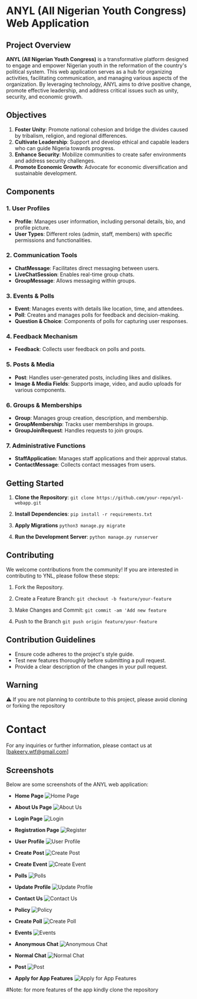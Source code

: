 # ANYL (All Nigerian Youth Congress) Web Application

## Project Overview

**ANYL (All Nigerian Youth Congress)** is a transformative platform designed to engage and empower Nigerian youth in the reformation of the country's political system. This web application serves as a hub for organizing activities, facilitating communication, and managing various aspects of the organization. By leveraging technology, ANYL aims to drive positive change, promote effective leadership, and address critical issues such as unity, security, and economic growth.

## Objectives

1. **Foster Unity**: Promote national cohesion and bridge the divides caused by tribalism, religion, and regional differences.
2. **Cultivate Leadership**: Support and develop ethical and capable leaders who can guide Nigeria towards progress.
3. **Enhance Security**: Mobilize communities to create safer environments and address security challenges.
4. **Promote Economic Growth**: Advocate for economic diversification and sustainable development.

## Components

### 1. **User Profiles**
   - **Profile**: Manages user information, including personal details, bio, and profile picture.
   - **User Types**: Different roles (admin, staff, members) with specific permissions and functionalities.

### 2. **Communication Tools**
   - **ChatMessage**: Facilitates direct messaging between users.
   - **LiveChatSession**: Enables real-time group chats.
   - **GroupMessage**: Allows messaging within groups.

### 3. **Events & Polls**
   - **Event**: Manages events with details like location, time, and attendees.
   - **Poll**: Creates and manages polls for feedback and decision-making.
   - **Question & Choice**: Components of polls for capturing user responses.

### 4. **Feedback Mechanism**
   - **Feedback**: Collects user feedback on polls and posts.

### 5. **Posts & Media**
   - **Post**: Handles user-generated posts, including likes and dislikes.
   - **Image & Media Fields**: Supports image, video, and audio uploads for various components.

### 6. **Groups & Memberships**
   - **Group**: Manages group creation, description, and membership.
   - **GroupMembership**: Tracks user memberships in groups.
   - **GroupJoinRequest**: Handles requests to join groups.

### 7. **Administrative Functions**
   - **StaffApplication**: Manages staff applications and their approval status.
   - **ContactMessage**: Collects contact messages from users.

## Getting Started

1. **Clone the Repository**: 
   ```git clone https://github.com/your-repo/ynl-webapp.git```

2. **Install Dependencies**:
```pip install -r requirements.txt```

3. **Apply Migrations**
```python3 manage.py migrate```

4. **Run the Development Server**:
```python manage.py runserver```

## Contributing
We welcome contributions from the community! If you are interested in contributing to YNL, please follow these steps:

1. Fork the Repository.
2. Create a Feature Branch:
  ```git checkout -b feature/your-feature```

3. Make Changes and Commit:
```git commit -am 'Add new feature```

4. Push to the Branch
```git push origin feature/your-feature```

## Contribution Guidelines
- Ensure code adheres to the project's style guide.
- Test new features thoroughly before submitting a pull request.
- Provide a clear description of the changes in your pull request.

## Warning
⚠️ If you are not planning to contribute to this project, please avoid cloning or forking the repository

# Contact
For any inquiries or further information, please contact us at [bakeery.wtf@gmail.com]         

## Screenshots

Below are some screenshots of the ANYL web application:

- **Home Page**
  ![Home Page](FireShot/home.png)
  
- **About Us Page**
  ![About Us](FireShot/about-us.png)
  
- **Login Page**
  ![Login](FireShot/login.png)
  
- **Registration Page**
  ![Register](FireShot/register.png)
  
- **User Profile**
  ![User Profile](FireShot/user_profile.png)
  
- **Create Post**
  ![Create Post](FireShot/create_post.png)
  
- **Create Event**
  ![Create Event](FireShot/create_event.png)
  
- **Polls**
  ![Polls](FireShot/poll_lists.png)
  
- **Update Profile**
  ![Update Profile](FireShot/update_profile.png)
  
- **Contact Us**
  ![Contact Us](FireShot/contact-us.png)
  
- **Policy**
  ![Policy](FireShot/policy.png)
  
- **Create Poll**
  ![Create Poll](FireShot/create_poll.png)
  
- **Events**
  ![Events](FireShot/events.png)
  
- **Anonymous Chat**
  ![Anonymous Chat](FireShot/anonymous_chat.png)
  
- **Normal Chat**
  ![Normal Chat](FireShot/normalchat.png)
  
- **Post**
  ![Post](FireShot/post.png)
  
- **Apply for App Features**
  ![Apply for App Features](FireShot/apply_for_app_features.png)


#Note: for more features of the app kindly clone the repository

